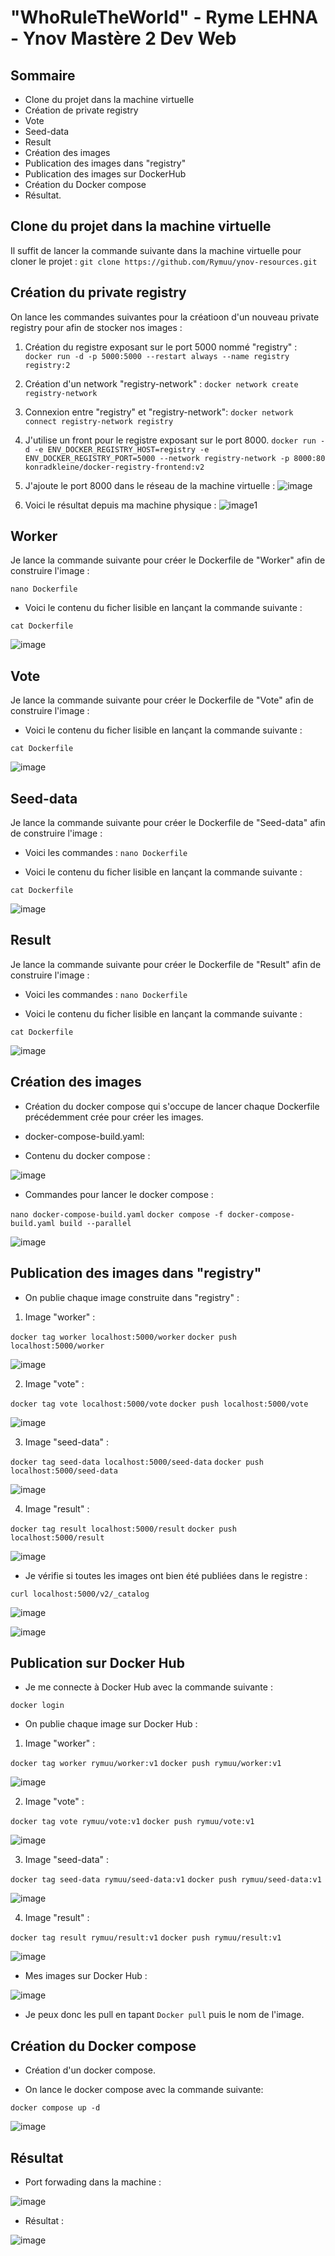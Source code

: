 # "WhoRuleTheWorld" - Ryme LEHNA - Ynov Mastère 2 Dev Web

## Sommaire
- Clone du projet dans la machine virtuelle
- Création de private registry
- Vote
- Seed-data
- Result
- Création des images
- Publication des images dans "registry"
- Publication des images sur DockerHub
- Création du Docker compose
- Résultat.

## Clone du projet dans la machine virtuelle

Il suffit de lancer la commande suivante dans la machine virtuelle pour cloner le projet : 
`git clone https://github.com/Rymuu/ynov-resources.git`

## Création du private registry

On lance les commandes suivantes pour la créatioon d'un nouveau private registry pour afin de stocker nos images : 

1. Création du registre exposant sur le port 5000 nommé "registry" : 
`docker run -d -p 5000:5000 --restart always --name registry registry:2`

2. Création d'un network "registry-network" :
`docker network create registry-network`

3. Connexion entre "registry" et  "registry-network":
`docker network connect registry-network registry`

4. J'utilise un front pour le registre exposant sur le port 8000.
`docker run -d -e ENV_DOCKER_REGISTRY_HOST=registry -e ENV_DOCKER_REGISTRY_PORT=5000 --network registry-network -p 8000:80 konradkleine/docker-registry-frontend:v2`

5. J'ajoute le port 8000 dans le réseau de la machine virtuelle : 
![image](https://github.com/Rymuu/ynov-resources/assets/96126158/4ad4bc02-e445-4685-8895-2f46a8615b72)


6. Voici le résultat depuis ma machine physique :
![image1](https://github.com/Rymuu/ynov-resources/assets/96126158/544497b0-b335-42d5-9d04-b5a74992fb03)

## Worker

Je lance la commande suivante pour créer le Dockerfile de "Worker" afin de construire l'image :

`nano Dockerfile`

* Voici le contenu du ficher lisible en lançant la commande suivante :

`cat Dockerfile`

![image](https://github.com/Rymuu/ynov-resources/assets/96126158/1a46a85a-6252-4fc5-9bd1-cf82cd642345)


## Vote

Je lance la commande suivante pour créer le Dockerfile de "Vote" afin de construire l'image :

* Voici le contenu du ficher lisible en lançant la commande suivante :

`cat Dockerfile`

![image](https://github.com/Rymuu/ynov-resources/assets/96126158/66bddfe2-c37e-4c34-a350-06c6bc70c34c)


## Seed-data

Je lance la commande suivante pour créer le Dockerfile de "Seed-data" afin de construire l'image :


* Voici les commandes :
`nano Dockerfile`

* Voici le contenu du ficher lisible en lançant la commande suivante :

`cat Dockerfile`

![image](https://github.com/Rymuu/ynov-resources/assets/96126158/138083bd-5c79-46c1-baf0-2bdced37ba26)


## Result

Je lance la commande suivante pour créer le Dockerfile de "Result" afin de construire l'image :


* Voici les commandes :
`nano Dockerfile`

* Voici le contenu du ficher lisible en lançant la commande suivante :

`cat Dockerfile`

![image](https://github.com/Rymuu/ynov-resources/assets/96126158/d56ed1cc-4d5b-46a9-b07b-583549357e02)


## Création des images

* Création du docker compose qui s'occupe de lancer chaque Dockerfile précédemment crée pour créer les images.

* docker-compose-build.yaml:

* Contenu du docker compose :

![image](https://github.com/Rymuu/ynov-resources/assets/96126158/3862270a-eb89-425f-8ecb-31f35cfb0f7b)

* Commandes pour lancer le docker compose :
  
`nano docker-compose-build.yaml`
`docker compose -f docker-compose-build.yaml build --parallel`

![image](https://github.com/Rymuu/ynov-resources/assets/96126158/cb32cfca-7aa0-418f-ad79-c2c60dd61c8e)


## Publication des images dans "registry"

* On publie chaque image construite dans "registry" :
1. Image "worker" :

`docker tag worker localhost:5000/worker`
`docker push localhost:5000/worker`

![image](https://github.com/Rymuu/ynov-resources/assets/96126158/dad0635a-93f1-410e-a4ca-6a2972419ec5)

2. Image "vote" :

`docker tag vote localhost:5000/vote`
`docker push localhost:5000/vote`

![image](https://github.com/Rymuu/ynov-resources/assets/96126158/9d3ccd9c-3bde-4194-8e6c-d839f7882585)

3. Image "seed-data" :

`docker tag seed-data localhost:5000/seed-data`
`docker push localhost:5000/seed-data`

![image](https://github.com/Rymuu/ynov-resources/assets/96126158/4c49c64e-8370-44a7-a88b-fc80a06d2b52)


4. Image "result" :

`docker tag result localhost:5000/result`
`docker push localhost:5000/result`

![image](https://github.com/Rymuu/ynov-resources/assets/96126158/4c8c194f-8532-45de-9dfd-0ccbda3b7676)


* Je vérifie si toutes les images ont bien été publiées dans le registre : 

`curl localhost:5000/v2/_catalog`

![image](https://github.com/Rymuu/ynov-resources/assets/96126158/2316f3c4-d366-4539-b105-63bd51f19d2b)

![image](https://github.com/Rymuu/ynov-resources/assets/96126158/04d1fbc9-17c8-49b9-abec-3a3f31212db2)


## Publication sur Docker Hub

* Je me connecte à Docker Hub avec la commande suivante :

`docker login`

* On publie chaque image sur Docker Hub :

1. Image "worker" :

`docker tag worker rymuu/worker:v1`
`docker push rymuu/worker:v1`

![image](https://github.com/Rymuu/ynov-resources/assets/96126158/ad95d1a4-57e7-49cd-915a-8d0903c6ba25)

2. Image "vote" :

`docker tag vote rymuu/vote:v1`
`docker push rymuu/vote:v1`

![image](https://github.com/Rymuu/ynov-resources/assets/96126158/2d9eb6c9-138a-482d-bbb8-159bfaa7ce8e)

3. Image "seed-data" :

`docker tag seed-data rymuu/seed-data:v1`
`docker push rymuu/seed-data:v1`

![image](https://github.com/Rymuu/ynov-resources/assets/96126158/814c8cf6-bdd6-421c-b0ef-a8b612abd843)

4. Image "result" :

`docker tag result rymuu/result:v1`
`docker push rymuu/result:v1`

![image](https://github.com/Rymuu/ynov-resources/assets/96126158/a3f221e6-75bb-4602-afc4-1c55781bb670)

* Mes images sur Docker Hub :

![image](https://github.com/Rymuu/ynov-resources/assets/96126158/7ff34135-d5f8-4558-8a33-e1ac82e88648)

* Je peux donc les pull en tapant `Docker pull` puis le nom de l'image.

## Création du Docker compose

* Création d'un docker compose.

* On lance le docker compose avec la commande suivante:

`docker compose up -d`

![image](https://github.com/Rymuu/ynov-resources/assets/96126158/bb86714c-09c1-424f-ade1-3af436deb811)


## Résultat

* Port forwading dans la machine : 

![image](https://github.com/Rymuu/ynov-resources/assets/96126158/d8d5cdb5-baf4-4590-a0d1-2864635b520e)


* Résultat : 

![image](https://github.com/Rymuu/ynov-resources/assets/96126158/3455d689-a442-46ca-aa20-bf4e2ef57e3b)

